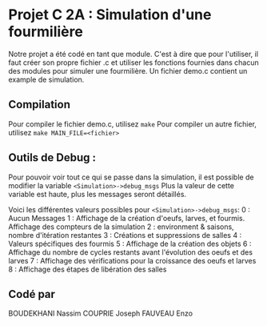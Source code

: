 # Projet C 2A : Simulation d'une fourmilière
Notre projet a été codé en tant que module. C'est à dire que pour l'utiliser, il faut créer son propre fichier .c et utiliser les fonctions fournies dans chacun des modules pour simuler une fourmilière. Un fichier demo.c contient un example de simulation.

## Compilation

Pour compiler le fichier demo.c, utilisez `make`
Pour compiler un autre fichier, utilisez `make MAIN_FILE=<fichier>`

## Outils de Debug :

Pour pouvoir voir tout ce qui se passe dans la simulation, il est possible de modifier la variable `<Simulation>->debug_msgs`
Plus la valeur de cette variable est haute, plus les messages seront détaillés.

Voici les différentes valeurs possibles pour `<Simulation>->debug_msgs`:
    0 : Aucun Messages
    1 : Affichage de la création d'oeufs, larves, et fourmis. Affichage des compteurs de la simulation
    2 : environment & saisons, nombre d'itération restantes
    3 : Créations et suppressions de salles
    4 : Valeurs spécifiques des fourmis
    5 : Affichage de la création des objets
    6 : Affichage du nombre de cycles restants avant l'évolution des oeufs et des larves
    7 : Affichage des vérifications pour la croissance des oeufs et larves
    8 : Affichage des étapes de libération des salles

## Codé par
BOUDEKHANI Nassim
COUPRIE Joseph
FAUVEAU Enzo
